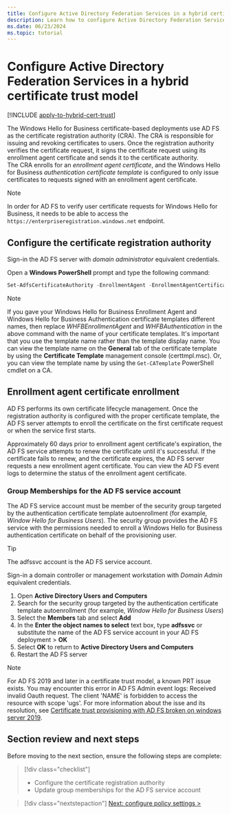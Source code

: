 ```yaml
---
title: Configure Active Directory Federation Services in a hybrid certificate trust model
description: Learn how to configure Active Directory Federation Services (AD FS) to support the Windows Hello for Business hybrid certificate trust model.
ms.date: 06/23/2024
ms.topic: tutorial
---
```


# Configure Active Directory Federation Services in a hybrid certificate trust model

[!INCLUDE [apply-to-hybrid-cert-trust](includes/apply-to-hybrid-cert-trust.md)]

The Windows Hello for Business certificate-based deployments use AD FS as the certificate registration authority (CRA).
The CRA is responsible for issuing and revoking certificates to users. Once the registration authority verifies the certificate request, it signs the certificate request using its enrollment agent certificate and sends it to the certificate authority.\
The CRA enrolls for an *enrollment agent certificate*, and the Windows Hello for Business *authentication certificate template* is configured to only issue certificates to requests signed with an enrollment agent certificate.

> [!NOTE]
> In order for AD FS to verify user certificate requests for Windows Hello for Business, it needs to be able to access the `https://enterpriseregistration.windows.net` endpoint.

## Configure the certificate registration authority

Sign-in the AD FS server with *domain administrator* equivalent credentials.

Open a **Windows PowerShell** prompt and type the following command:

```PowerShell
Set-AdfsCertificateAuthority -EnrollmentAgent -EnrollmentAgentCertificateTemplate WHFBEnrollmentAgent -WindowsHelloCertificateTemplate WHFBAuthentication -WindowsHelloCertificateProxyEnabled $true
```

>[!NOTE]
> If you gave your Windows Hello for Business Enrollment Agent and Windows Hello for Business Authentication certificate templates different names, then replace *WHFBEnrollmentAgent* and *WHFBAuthentication* in the above command with the name of your certificate templates. It's important that you use the template name rather than the template display name.  You can view the template name on the **General** tab of the certificate template by using the **Certificate Template** management console (certtmpl.msc). Or, you can view the template name by using the `Get-CATemplate` PowerShell cmdlet on a CA.

## Enrollment agent certificate enrollment

AD FS performs its own certificate lifecycle management. Once the registration authority is configured with the proper certificate template, the AD FS server attempts to enroll the certificate on the first certificate request or when the service first starts.

Approximately 60 days prior to enrollment agent certificate's expiration, the AD FS service attempts to renew the certificate until it's successful. If the certificate fails to renew, and the certificate expires, the AD FS server requests a new enrollment agent certificate. You can view the AD FS event logs to determine the status of the enrollment agent certificate.

### Group Memberships for the AD FS service account

The AD FS service account must be member of the security group targeted by the authentication certificate template autoenrollment (for example, *Window Hello for Business Users*). The security group provides the AD FS service with the permissions needed to enroll a Windows Hello for Business authentication certificate on behalf of the provisioning user.

> [!TIP]
> The adfssvc account is the AD FS service account.

Sign-in a domain controller or management workstation with _Domain Admin_ equivalent credentials.

1. Open **Active Directory Users and Computers**
1. Search for the security group targeted by the authentication certificate template autoenrollment (for example, *Window Hello for Business Users*)
1. Select the **Members** tab and select **Add**
1. In the **Enter the object names to select** text box, type **adfssvc** or substitute the name of the AD FS service account in your AD FS deployment > **OK**
1. Select **OK** to return to **Active Directory Users and Computers**
1. Restart the AD FS server

> [!NOTE]
> For AD FS 2019 and later in a certificate trust model, a known PRT issue exists. You may encounter this error in AD FS Admin event logs: Received invalid Oauth request. The client 'NAME' is forbidden to access the resource with scope 'ugs'. For more information about the isse and its resolution, see [Certificate trust provisioning with AD FS broken on windows server 2019](../hello-deployment-issues.md#certificate-trust-provisioning-with-ad-fs-broken-on-windows-server-2019).

## Section review and next steps

Before moving to the next section, ensure the following steps are complete:

> [!div class="checklist"]
> - Configure the certificate registration authority
> - Update group memberships for the AD FS service account

> [!div class="nextstepaction"]
> [Next: configure policy settings >](hybrid-cert-trust-enroll.md)
